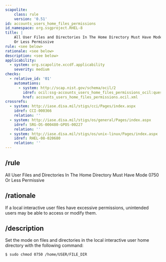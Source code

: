 ```yaml
---
scapolite:
    class: rule
    version: '0.51'
id: accounts_users_home_files_permissions
id_namespace: org.ssgproject.RHEL-8
title: |
    All User Files and Directories In The Home Directory Must Have Mode 0750
    Or Less Permissive
rule: <see below>
rationale: <see below>
description: <see below>
applicability:
  - system: org.scapolite.xccdf.applicability
    severity: medium
checks:
  - relative_id: '01'
    automations:
      - system: http://scap.nist.gov/schema/ocil/2
        idref: ocil:ssg-accounts_users_home_files_permissions_ocil:questionnaire:1
        href: accounts_users_home_files_permissions.ocil.xml
crossrefs:
  - system: http://iase.disa.mil/stigs/cci/Pages/index.aspx
    idref: CCI-000366
    relation: ''
  - system: http://iase.disa.mil/stigs/os/general/Pages/index.aspx
    idref: SRG-OS-000480-GPOS-00227
    relation: ''
  - system: http://iase.disa.mil/stigs/os/unix-linux/Pages/index.aspx
    idref: RHEL-08-020680
    relation: ''
---
```



## /rule

All User Files and Directories In The Home Directory Must Have Mode 0750
Or Less Permissive

## /rationale

If
a local interactive user files have excessive permissions, unintended
users may be able to access or modify them.

## /description

Set
the mode on files and directories in the local interactive user home
directory with the following command:

``` 
$ sudo chmod 0750 /home/USER/FILE_DIR
```
